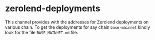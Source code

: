# zerolend-deployments
This channel provides with the addresses for Zerolend deployments on various chain. To get the deployments for say chain `base-mainnet` kindly look for the file `BASE_MAINNET.md` file.
